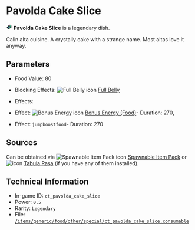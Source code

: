 # Pavolda Cake Slice

<img src="https://raw.githubusercontent.com/Ceterai/Enternia/main/items/generic/food/other/special/ct_pavolda_cake_slice.png" alt="Pavolda Cake Slice icon" loading="lazy" height="16px" width="auto" /> **Pavolda Cake Slice** is a legendary dish.

Calin alta cuisine. A crystally cake with a strange name. Most altas love it anyway.

## Parameters

- Food Value: 80
- Blocking Effects: <img src="https://starbounder.org/mediawiki/images/6/60/Status_Well_Fed.png" alt="Full Belly icon" loading="lazy" height="16px" width="16px" /> [Full Belly](https://starbounder.org/Full_Belly)
- Effects: 

- Effect: <img src="https://starbounder.org/mediawiki/images/thumb/5/57/Status_Energy_Boost.png/48px-Status_Energy_Boost.png" alt="Bonus Energy icon" loading="lazy" height="16px" width="16px" /> [Bonus Energy (Food)](https://starbounder.org/Status_Effects#Stat_Boosts)- Duration: 270, 

- Effect: `jumpboostfood`- Duration: 270

## Sources

Can be obtained via <img src="https://raw.githubusercontent.com/Silverfeelin/Starbound-SpawnableItemPack/master/interface/sip/iconSmall.png" alt="Spawnable Item Pack icon" width="18" height="14"/> [Spawnable Item Pack](https://steamcommunity.com/sharedfiles/filedetails/?id=733665104) or <img src="https://steamuserimages-a.akamaihd.net/ugc/263843960696222713/3EC9A7C005541F7D577EBCB8C5736B4EFC9973D6/" alt="icon" width="8" height="12"/> [Tabula Rasa](https://community.playstarbound.com/resources/the-tabula-rasa.3222/) (if you have any of them installed).

## Technical Information

- In-game ID: `ct_pavolda_cake_slice`
- Power: `0.5`
- Rarity: `Legendary`
- File: [`/items/generic/food/other/special/ct_pavolda_cake_slice.consumable`](https://github.com/Ceterai/Enternia/blob/main/items/generic/food/other/special/ct_pavolda_cake_slice.consumable)
